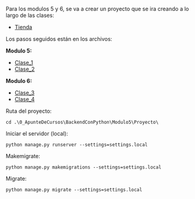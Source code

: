 Para los modulos 5 y 6, se va a crear un proyecto que se ira creando a lo largo de las clases:

- [Tienda](Proyecto)

Los pasos seguidos están en los archivos:

__Modulo 5:__

- [Clase_1](Proyecto_Clase_1.md)
- [Clase_2](Proyecto_Clase_2.md)

__Modulo 6:__

- [Clase_3](Proyecto_Clase_3.md)
- [Clase_4](Proyecto_Clase_1.md)

Ruta del proyecto:

```commandline
cd .\0_ApunteDeCursos\BackendConPython\Modulo5\Proyecto\
```

Iniciar el servidor (local):

```commandline
python manage.py runserver --settings=settings.local
```

Makemigrate:

```commandline
python manage.py makemigrations --settings=settings.local
```

Migrate:
```commandline
python manage.py migrate --settings=settings.local
```